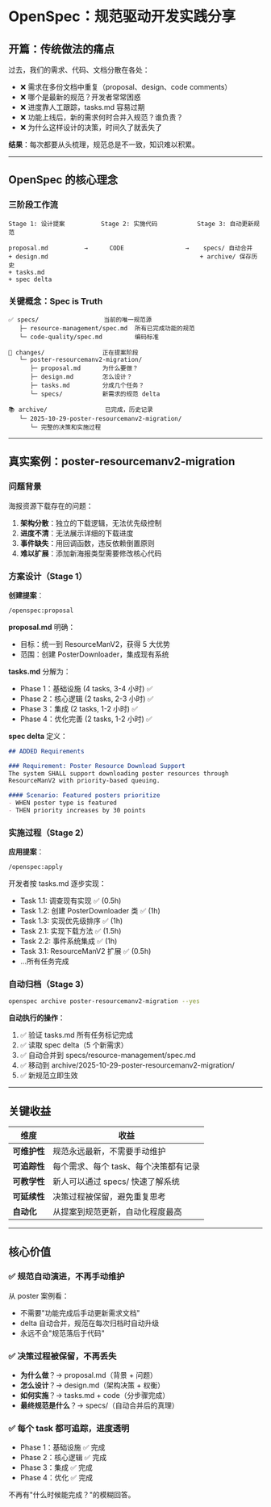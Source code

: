 # OpenSpec：规范驱动开发实践分享

## 开篇：传统做法的痛点

过去，我们的需求、代码、文档分散在各处：

- ❌ 需求在多份文档中重复（proposal、design、code comments）
- ❌ 哪个是最新的规范？开发者常常困惑
- ❌ 进度靠人工跟踪，tasks.md 容易过期
- ❌ 功能上线后，新的需求何时合并入规范？谁负责？
- ❌ 为什么这样设计的决策，时间久了就丢失了

**结果**：每次都要从头梳理，规范总是不一致，知识难以积累。

---

## OpenSpec 的核心理念

### 三阶段工作流

```
Stage 1: 设计提案          Stage 2: 实施代码           Stage 3: 自动更新规范

proposal.md          →      CODE                 →    specs/ 自动合并
+ design.md                                          + archive/ 保存历史
+ tasks.md
+ spec delta
```

### 关键概念：Spec is Truth

```
✅ specs/                  当前的唯一规范源
   ├─ resource-management/spec.md  所有已完成功能的规范
   └─ code-quality/spec.md         编码标准

📝 changes/                正在提案阶段
   └─ poster-resourcemanv2-migration/
      ├─ proposal.md      为什么要做？
      ├─ design.md        怎么设计？
      ├─ tasks.md         分成几个任务？
      └─ specs/           新需求的规范 delta

📚 archive/                已完成，历史记录
   └─ 2025-10-29-poster-resourcemanv2-migration/
      └─ 完整的决策和实施过程
```

---

## 真实案例：poster-resourcemanv2-migration

### 问题背景

海报资源下载存在的问题：
1. **架构分散**：独立的下载逻辑，无法优先级控制
2. **进度不清**：无法展示详细的下载进度
3. **事件缺失**：用回调函数，违反依赖倒置原则
4. **难以扩展**：添加新海报类型需要修改核心代码

### 方案设计（Stage 1）

**创建提案**：
```bash
/openspec:proposal
```

**proposal.md** 明确：
- 目标：统一到 ResourceManV2，获得 5 大优势
- 范围：创建 PosterDownloader，集成现有系统

**tasks.md** 分解为：
- Phase 1：基础设施 (4 tasks, 3-4 小时) ✅
- Phase 2：核心逻辑 (2 tasks, 2-3 小时) ✅
- Phase 3：集成 (2 tasks, 1-2 小时) ✅
- Phase 4：优化完善 (2 tasks, 1-2 小时) ✅

**spec delta** 定义：
```markdown
## ADDED Requirements

### Requirement: Poster Resource Download Support
The system SHALL support downloading poster resources through
ResourceManV2 with priority-based queuing.

#### Scenario: Featured posters prioritize
- WHEN poster type is featured
- THEN priority increases by 30 points
```

### 实施过程（Stage 2）

**应用提案**：
```bash
/openspec:apply
```

开发者按 tasks.md 逐步实现：

- Task 1.1: 调查现有实现 ✅ (0.5h)
- Task 1.2: 创建 PosterDownloader 类 ✅ (1h)
- Task 1.3: 实现优先级排序 ✅ (1h)
- Task 2.1: 实现下载方法 ✅ (1.5h)
- Task 2.2: 事件系统集成 ✅ (1h)
- Task 3.1: ResourceManV2 扩展 ✅ (0.5h)
- ...所有任务完成

### 自动归档（Stage 3）

```bash
openspec archive poster-resourcemanv2-migration --yes
```

**自动执行的操作**：
1. ✅ 验证 tasks.md 所有任务标记完成
2. ✅ 读取 spec delta（5 个新需求）
3. ✅ 自动合并到 specs/resource-management/spec.md
4. ✅ 移动到 archive/2025-10-29-poster-resourcemanv2-migration/
5. ✅ 新规范立即生效

---

## 关键收益

| 维度 | 收益 |
|-----|------|
| **可维护性** | 规范永远最新，不需要手动维护 |
| **可追踪性** | 每个需求、每个 task、每个决策都有记录 |
| **可教学性** | 新人可以通过 specs/ 快速了解系统 |
| **可延续性** | 决策过程被保留，避免重复思考 |
| **自动化** | 从提案到规范更新，自动化程度最高 |

---

## 核心价值

### ✅ 规范自动演进，不再手动维护

从 poster 案例看：
- 不需要"功能完成后手动更新需求文档"
- delta 自动合并，规范在每次归档时自动升级
- 永远不会"规范落后于代码"

### ✅ 决策过程被保留，不再丢失

- **为什么做**？→ proposal.md（背景 + 问题）
- **怎么设计**？→ design.md（架构决策 + 权衡）
- **如何实施**？→ tasks.md + code（分步骤完成）
- **最终规范是什么**？→ specs/（自动合并后的真理）

### ✅ 每个 task 都可追踪，进度透明

- Phase 1：基础设施 ✅ 完成
- Phase 2：核心逻辑 ✅ 完成
- Phase 3：集成 ✅ 完成
- Phase 4：优化 ✅ 完成

不再有"什么时候能完成？"的模糊回答。
